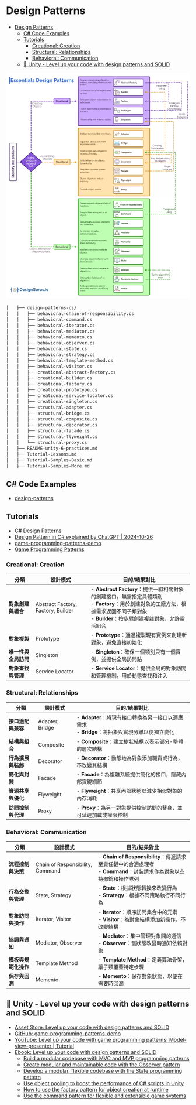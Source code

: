 # Design Patterns

<!-- TOC -->
* [Design Patterns](#design-patterns)
  * [C# Code Examples](#c-code-examples)
  * [Tutorials](#tutorials)
    * [Creational: Creation](#creational-creation)
    * [Structural: Relationships](#structural-relationships)
    * [Behavioral: Communication](#behavioral-communication)
  * [🥇 Unity - Level up your code with design patterns and SOLID](#-unity---level-up-your-code-with-design-patterns-and-solid)
<!-- TOC -->

<img src="../res/design-patterns.gif" width="600" alt="design-patterns">

```text
│   ├── design-patterns-cs/
│   │   ├── behavioral-chain-of-responsibility.cs
│   │   ├── behavioral-command.cs
│   │   ├── behavioral-iterator.cs
│   │   ├── behavioral-mediator.cs
│   │   ├── behavioral-memento.cs
│   │   ├── behavioral-observer.cs
│   │   ├── behavioral-state.cs
│   │   ├── behavioral-strategy.cs
│   │   ├── behavioral-template-method.cs
│   │   ├── behavioral-visitor.cs
│   │   ├── creational-abstract-factory.cs
│   │   ├── creational-builder.cs
│   │   ├── creational-factory.cs
│   │   ├── creational-prototype.cs
│   │   ├── creational-service-locator.cs
│   │   ├── creational-singleton.cs
│   │   ├── structural-adapter.cs
│   │   ├── structural-bridge.cs
│   │   ├── structural-composite.cs
│   │   ├── structural-decorator.cs
│   │   ├── structural-facade.cs
│   │   ├── structural-flyweight.cs
│   │   └── structural-proxy.cs
│   ├── README-unity-6-practices.md
│   ├── Tutorial-Lessons.md
│   ├── Tutorial-Samples-Basic.md
│   ├── Tutorial-Samples-More.md
```

## C# Code Examples

- [design-patterns](design-patterns-cs/README.md)

## Tutorials

- [C# Design Patterns](https://www.dofactory.com/net/design-patterns)
- [Design Pattern in C# explained by ChatGPT | 2024-10-26](https://chatgpt.com/share/671c90d8-7664-800f-b67e-8bec77698012)
- [game-programming-patterns-demo](https://github.com/androchentw/game-programming-patterns-demo)
- [Game Programming Patterns](https://gameprogrammingpatterns.com/contents.html)

### Creational: Creation

| **分類**       | **設計模式**                           | **目的/結果對比**                                                                                                                   |
|--------------|------------------------------------|-------------------------------------------------------------------------------------------------------------------------------|
| **對象創建與組合**  | Abstract Factory, Factory, Builder | - **Abstract Factory**：提供一組相關對象的創建接口，無需指定具體類別 <br> - **Factory**：用於創建對象的工廠方法，根據需求返回不同子類對象 <br> - **Builder**：按步驟創建複雜對象，允許靈活組合 |
| **對象複製**     | Prototype                          | - **Prototype**：通過複製現有實例來創建新對象，避免直接初始化                                                                                        |
| **唯一性與全局訪問** | Singleton                          | - **Singleton**：確保一個類別只有一個實例，並提供全局訪問點                                                                                         |
| **對象查找與管理**  | Service Locator                    | - **Service Locator**：提供全局的對象訪問和管理機制，用於動態查找和注入                                                                                |

### Structural: Relationships

| **分類**      | **設計模式**        | **目的/結果對比**                                                       |
|-------------|-----------------|-------------------------------------------------------------------|
| **接口適配與兼容** | Adapter, Bridge | - **Adapter**：將現有接口轉換為另一接口以適應需求 <br>  - **Bridge**：將抽象與實現分離以便獨立變化 |
| **結構與組合**   | Composite       | - **Composite**：建立樹狀結構以表示部分-整體的層次結構                               |
| **行為擴展與裝飾** | Decorator       | - **Decorator**：動態地為對象添加職責或行為，不改變其結構                              |
| **簡化與封裝**   | Facade          | - **Facade**：為複雜系統提供簡化的接口，隱藏內部實現細節                                |
| **資源共享與優化** | Flyweight       | - **Flyweight**：共享內部狀態以減少相似對象的內存消耗                                |
| **訪問控制與代理** | Proxy           | - **Proxy**：為另一對象提供控制訪問的替身，並可延遲加載或權限控制                            |

### Behavioral: Communication

| **分類**       | **設計模式**                         | **目的/結果對比**                                                                         |
|--------------|----------------------------------|-------------------------------------------------------------------------------------|
| **流程控制與決策**  | Chain of Responsibility, Command | - **Chain of Responsibility**：傳遞請求至責任鏈中的合適處理者 <br> - **Command**：封裝請求作為對象以支持撤銷和操作隊列 |
| **行為交換與管理**  | State, Strategy                  | - **State**：根據狀態轉換來改變行為 <br> - **Strategy**：根據不同策略執行不同行為                            |
| **對象訪問與操作**  | Iterator, Visitor                | - **Iterator**：順序訪問集合中的元素 <br> - **Visitor**：為對象結構添加新操作，不改變結構                       |
| **協調與通知**    | Mediator, Observer               | - **Mediator**：集中管理對象間的通信 <br> - **Observer**：當狀態改變時通知依賴對象                          |
| **模板與規範化操作** | Template Method                  | - **Template Method**：定義算法骨架，讓子類覆蓋特定步驟                                              |
| **保存與回溯**    | Memento                          | - **Memento**：保存對象狀態，以便在需要時回溯                                                       |

## 🥇 Unity - Level up your code with design patterns and SOLID

- [Asset Store: Level up your code with design patterns and SOLID](https://assetstore.unity.com/packages/essentials/tutorial-projects/level-up-your-code-with-design-patterns-and-solid-289616)
- [GitHub: game-programming-patterns-demo](https://github.com/androchentw/game-programming-patterns-demo)
- [YouTube: Level up your code with game programming patterns: Model-view-presenter | Tutorial](https://www.youtube.com/watch?v=agoe5BdLzdk&list=PLX2vGYjWbI0TmDVbWNA56NbKKUgyUAQ9i&index=4)
- [Ebook: Level up your code with design patterns and SOLID](https://unity.com/resources/design-patterns-solid-ebook)
  - [Build a modular codebase with MVC and MVP programming patterns](https://unity.com/how-to/build-modular-codebase-mvc-and-mvp-programming-patterns)
  - [Create modular and maintainable code with the Observer pattern](https://unity.com/how-to/create-modular-and-maintainable-code-observer-pattern)
  - [Develop a modular, flexible codebase with the State programming pattern](https://unity.com/how-to/develop-modular-flexible-codebase-state-programming-pattern)
  - [Use object pooling to boost the performance of C# scripts in Unity](https://unity.com/how-to/use-object-pooling-boost-performance-c-scripts-unity)
  - [How to use the factory pattern for object creation at runtime](https://unity.com/how-to/how-use-factory-pattern-object-creation-runtime)
  - [Use the command pattern for flexible and extensible game systems](https://unity.com/how-to/use-command-pattern-flexible-and-extensible-game-systems)

